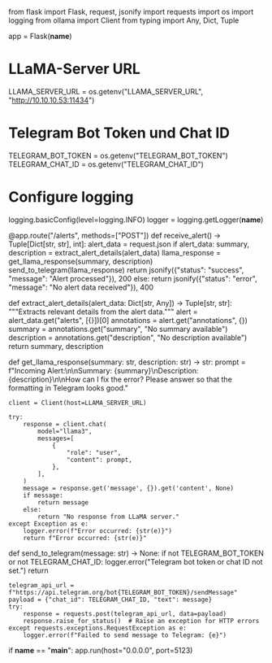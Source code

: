 from flask import Flask, request, jsonify
import requests
import os
import logging
from ollama import Client
from typing import Any, Dict, Tuple

app = Flask(__name__)

# LLaMA-Server URL
LLAMA_SERVER_URL = os.getenv("LLAMA_SERVER_URL", "http://10.10.10.53:11434")

# Telegram Bot Token und Chat ID
TELEGRAM_BOT_TOKEN = os.getenv("TELEGRAM_BOT_TOKEN")
TELEGRAM_CHAT_ID = os.getenv("TELEGRAM_CHAT_ID")

# Configure logging
logging.basicConfig(level=logging.INFO)
logger = logging.getLogger(__name__)

@app.route("/alerts", methods=["POST"])
def receive_alert() -> Tuple[Dict[str, str], int]:
    alert_data = request.json
    if alert_data:
        summary, description = extract_alert_details(alert_data)
        llama_response = get_llama_response(summary, description)
        send_to_telegram(llama_response)
        return jsonify({"status": "success", "message": "Alert processed"}), 200
    else:
        return jsonify({"status": "error", "message": "No alert data received"}), 400

def extract_alert_details(alert_data: Dict[str, Any]) -> Tuple[str, str]:
    """Extracts relevant details from the alert data."""
    alert = alert_data.get("alerts", [{}])[0]
    annotations = alert.get("annotations", {})
    summary = annotations.get("summary", "No summary available")
    description = annotations.get("description", "No description available")
    return summary, description

def get_llama_response(summary: str, description: str) -> str:
    prompt = f"Incoming Alert:\n\nSummary: {summary}\nDescription: {description}\n\nHow can I fix the error? Please answer so that the formatting in Telegram looks good."

    client = Client(host=LLAMA_SERVER_URL)
    
    try:
        response = client.chat(
            model="llama3",
            messages=[
                {
                    "role": "user",
                    "content": prompt,
                },
            ],
        )
        message = response.get('message', {}).get('content', None)
        if message:
            return message
        else:
            return "No response from LLaMA server."
    except Exception as e:
        logger.error(f"Error occurred: {str(e)}")
        return f"Error occurred: {str(e)}"

def send_to_telegram(message: str) -> None:
    if not TELEGRAM_BOT_TOKEN or not TELEGRAM_CHAT_ID:
        logger.error("Telegram bot token or chat ID not set.")
        return

    telegram_api_url = f"https://api.telegram.org/bot{TELEGRAM_BOT_TOKEN}/sendMessage"
    payload = {"chat_id": TELEGRAM_CHAT_ID, "text": message}
    try:
        response = requests.post(telegram_api_url, data=payload)
        response.raise_for_status()  # Raise an exception for HTTP errors
    except requests.exceptions.RequestException as e:
        logger.error(f"Failed to send message to Telegram: {e}")

if __name__ == "__main__":
    app.run(host="0.0.0.0", port=5123)